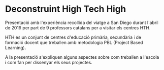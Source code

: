 # Deconstruint High Tech High

Presentació amb l'experiència recollida del viatge a San Diego durant l'abril de 2019 per part de 9 professors catalans per a visitar els centres HTH.

HTH es un conjunt de centres d'educació primària, secundària i de formació docent que treballen amb metodologia PBL (Project Based Learning).

A la presentació s'expliquen alguns aspectes sobre com treballen a l'escola i com fan per dissenyar els seus projectes.
